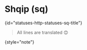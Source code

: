 # Shqip (sq)
{id="statuses-http-statuses-sq-title"}


> All lines are translated 😊
>
{style="note"}
